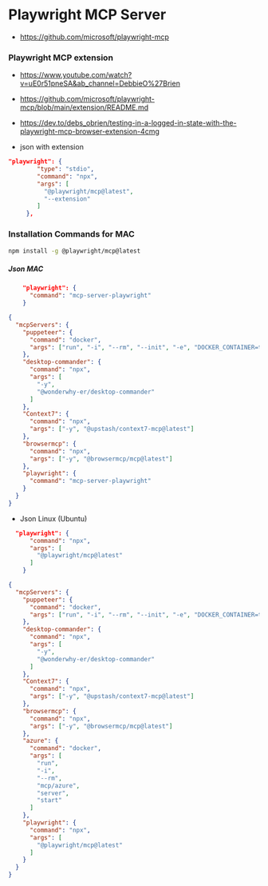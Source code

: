 # Playwright MCP Server

- https://github.com/microsoft/playwright-mcp

### Playwright MCP extension
- https://www.youtube.com/watch?v=uE0r51pneSA&ab_channel=DebbieO%27Brien
- https://github.com/microsoft/playwright-mcp/blob/main/extension/README.md
- https://dev.to/debs_obrien/testing-in-a-logged-in-state-with-the-playwright-mcp-browser-extension-4cmg

- json with extension
```json
"playwright": {
        "type": "stdio",
        "command": "npx",
        "args": [
          "@playwright/mcp@latest",
          "--extension"
        ]
     },
```


### Installation Commands for MAC

```bash
npm install -g @playwright/mcp@latest
```

##### Json MAC
```json
    "playwright": {
      "command": "mcp-server-playwright"
    }
```

```json
{
  "mcpServers": {
    "puppeteer": {
      "command": "docker",
      "args": ["run", "-i", "--rm", "--init", "-e", "DOCKER_CONTAINER=true", "mcp/puppeteer"]
    },
    "desktop-commander": {
      "command": "npx",
      "args": [
        "-y",
        "@wonderwhy-er/desktop-commander"
      ]
    },
    "Context7": {
      "command": "npx",
      "args": ["-y", "@upstash/context7-mcp@latest"]
    },
    "browsermcp": {
      "command": "npx",
      "args": ["-y", "@browsermcp/mcp@latest"]
    },
    "playwright": {
      "command": "mcp-server-playwright"
    }
  }
}
```

- Json Linux (Ubuntu)
```json
  "playwright": {
      "command": "npx",
      "args": [
        "@playwright/mcp@latest"
      ]
    }
```

```json
{
  "mcpServers": {
    "puppeteer": {
      "command": "docker",
      "args": ["run", "-i", "--rm", "--init", "-e", "DOCKER_CONTAINER=true", "mcp/puppeteer"]
    },
    "desktop-commander": {
      "command": "npx",
      "args": [
        "-y",
        "@wonderwhy-er/desktop-commander"
      ]
    },
    "Context7": {
      "command": "npx",
      "args": ["-y", "@upstash/context7-mcp@latest"]
    },
    "browsermcp": {
      "command": "npx",
      "args": ["-y", "@browsermcp/mcp@latest"]
    },
    "azure": {
      "command": "docker",
      "args": [
        "run",
        "-i",
        "--rm",
        "mcp/azure",
        "server",
        "start"
      ]
    },
    "playwright": {
      "command": "npx",
      "args": [
        "@playwright/mcp@latest"
      ]
    }
  }
}
```
